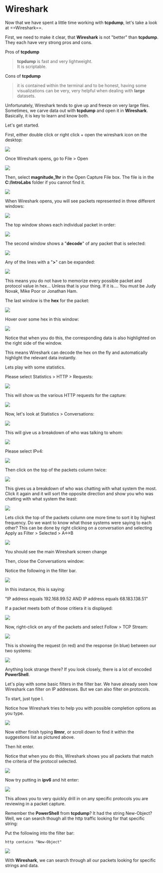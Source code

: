 

# Wireshark

Now that we have spent a little time working with **tcpdump**, let's take a look at ==Wireshark==.

First, we need to make it clear, that **Wireshark** is not "better" than **tcpdump**.  They each have very strong pros and cons.  

Pros of **tcpdump**
>**tcpdump** is fast and very lightweight.  
>It is scriptable.

Cons of **tcpdump**
>it is contained within the terminal and to be honest, having some visualizations can be very, very helpful when dealing with **large** datasets.

Unfortunately, Wireshark tends to give up and freeze on very large files.  Sometimes, we carve data out with **tcpdump** and open it in **Wireshark**.  Basically, it is key to learn and know both.

Let's get started.

First, either double click or right click + open the wireshark icon on the desktop:

![](attachments/wireshark_open.png)

Once Wireshark opens, go to File > Open

![](attachments/wireshark_fileopen.png)

Then, select **magnitude_1hr** in the Open Capture File box. The file is in the **C:/IntroLabs** folder if you cannot find it.

![](attachments/wireshark_opencapturefile.png)

When Wireshark opens, you will see packets represented in three different windows:

![](attachments/wireshark_windowcomplete.png)

The top window shows each individual packet in order:

![](attachments/wireshark_packetorder.png)

The second window shows a "**decode**" of any packet that is selected:

![](attachments/wireshark_decode.png)

Any of the lines with a "**>**" can be expanded:

![](attachments/wireshark_expandeddecode.png)

This means you do not have to memorize every possible packet and protocol value in hex...  Unless that is your thing.  If it is....  You must be Judy Novak, Mike Poor or Jonathan Ham. 

The last window is the **hex** for the packet:

![](attachments/wireshark_hex.png)

Hover over some hex in this window:

![](attachments/wireshark_hexselect.png)

Notice that when you do this, the corresponding data is also highlighted on the right side of the window.

This means Wireshark can decode the hex on the fly and automatically highlight the relevant data instantly.

Lets play with some statistics.

Please select Statistics > HTTP > Requests:

![](attachments/wireshark_statshttprequests.png)

This will show us the various HTTP requests for the capture:

![](attachments/wireshark_httprequests.png)

Now, let's look at Statistics > Conversations:

![](attachments/wireshark_conversations.png)

This will give us a breakdown of who was talking to whom:

![](attachments/wireshark_inconversations.png)

Please select IPv4:

![](attachments/wireshark_ipv4.png)

Then click on the top of the packets column twice:

![](attachments/wireshark_packetssort.png)

This gives us a breakdown of who was chatting with what system the most.  Click it again and it will sort the opposite direction and show you who was chatting with what system the least:

![](attachments/wireshark_packetsortlow.png)

Lets click the top of the packets column one more time to sort it by highest frequency.
Do we want to know what those systems were saying to each other? This can be done by right clicking on a conversation and selecting Apply as Filter > Selected > A<->B

![](attachments/wireshark_filter.png)

You should see the main Wireshark screen change

Then, close the Conversations window:

Notice the following in the filter bar.  

![](attachments/wireshark_appliedfilter.png)

In this instance, this is saying:

"IP address equals 192.168.99.52 AND IP address equals 68.183.138.51"

If a packet meets both of those critiera it is displayed:

![](attachments/wireshark_meetscriteria.png)

Now, right-click on any of the packets and select Follow > TCP Stream:

![](attachments/wireshark_followtcp.png)

This is showing the request (in red) and the response (in blue) between our two systems:

![](attachments/wireshark_tcpdata.png)

Anything look strange there?  If you look closely, there is a lot of encoded **PowerShell**.

Let's play with some basic filters in the filter bar.  We have already seen how Wireshark can filter on IP addresses.  But we can also filter on protocols.

To start, just type l.

Notice how Wireshark tries to help you with possible completion options as you type.

![](attachments/wireshark_autocomplete.png)

Now either finish typing **llmnr**, or scroll down to find it within the suggestions list as pictured above.

Then hit enter.

Notice that when you do this, Wireshark shows you all packets that match the criteria of the protocol selected.  

![](attachments/wireshark_llmnr.png)

Now try putting in **ipv6** and hit enter:

![](attachments/wireshark_ipv6.png)

This allows you to very quickly drill in on any specific protocols you are reviewing in a packet capture.

Remember the **PowerShell** from **tcpdump**?  It had the string New-Object? Well, we can search though all the http traffic looking for that specific string:

Put the following into the filter bar:

`http contains "New-Object"`

![](attachments/wireshark_httpcontains.png)

With **Wireshark**, we can search through all our packets looking for specific strings and data.


















